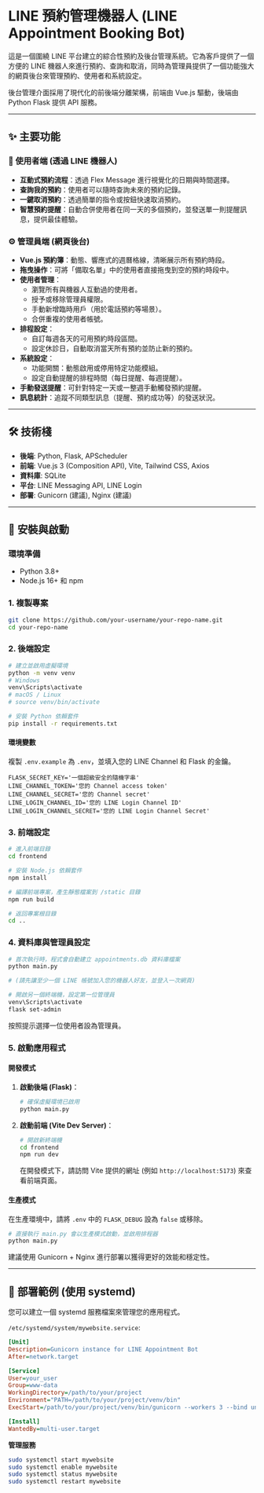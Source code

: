 ﻿# LINE 預約管理機器人 (LINE Appointment Booking Bot)

這是一個圍繞 LINE 平台建立的綜合性預約及後台管理系統。它為客戶提供了一個方便的 LINE 機器人來進行預約、查詢和取消，同時為管理員提供了一個功能強大的網頁後台來管理預約、使用者和系統設定。

後台管理介面採用了現代化的前後端分離架構，前端由 Vue.js 驅動，後端由 Python Flask 提供 API 服務。

 <!-- 建議替換成您的預約簿截圖 -->

---

## ✨ 主要功能

### 👤 使用者端 (透過 LINE 機器人)
- **互動式預約流程**：透過 Flex Message 進行視覺化的日期與時間選擇。
- **查詢我的預約**：使用者可以隨時查詢未來的預約記錄。
- **一鍵取消預約**：透過簡單的指令或按鈕快速取消預約。
- **智慧預約提醒**：自動合併使用者在同一天的多個預約，並發送單一則提醒訊息，提供最佳體驗。

### ⚙️ 管理員端 (網頁後台)
- **Vue.js 預約簿**：動態、響應式的週曆格線，清晰展示所有預約時段。
- **拖曳操作**：可將「備取名單」中的使用者直接拖曳到空的預約時段中。
- **使用者管理**：
  - 瀏覽所有與機器人互動過的使用者。
  - 授予或移除管理員權限。
  - 手動新增臨時用戶（用於電話預約等場景）。
  - 合併重複的使用者帳號。
- **排程設定**：
  - 自訂每週各天的可用預約時段區間。
  - 設定休診日，自動取消當天所有預約並防止新的預約。
- **系統設定**：
  - 功能開關：動態啟用或停用特定功能模組。
  - 設定自動提醒的排程時間（每日提醒、每週提醒）。
- **手動發送提醒**：可針對特定一天或一整週手動觸發預約提醒。
- **訊息統計**：追蹤不同類型訊息（提醒、預約成功等）的發送狀況。

---

## 🛠️ 技術棧

- **後端**: Python, Flask, APScheduler
- **前端**: Vue.js 3 (Composition API), Vite, Tailwind CSS, Axios
- **資料庫**: SQLite
- **平台**: LINE Messaging API, LINE Login
- **部署**: Gunicorn (建議), Nginx (建議)

---

## 🚀 安裝與啟動

### 環境準備
- Python 3.8+
- Node.js 16+ 和 npm

### 1. 複製專案
```bash
git clone https://github.com/your-username/your-repo-name.git
cd your-repo-name
```

### 2. 後端設定

```bash
# 建立並啟用虛擬環境
python -m venv venv
# Windows
venv\Scripts\activate
# macOS / Linux
# source venv/bin/activate

# 安裝 Python 依賴套件
pip install -r requirements.txt
```

#### 環境變數
複製 `.env.example` 為 `.env`，並填入您的 LINE Channel 和 Flask 的金鑰。
```.env
FLASK_SECRET_KEY='一個超級安全的隨機字串'
LINE_CHANNEL_TOKEN='您的 Channel access token'
LINE_CHANNEL_SECRET='您的 Channel secret'
LINE_LOGIN_CHANNEL_ID='您的 LINE Login Channel ID'
LINE_LOGIN_CHANNEL_SECRET='您的 LINE Login Channel Secret'
```

### 3. 前端設定

```bash
# 進入前端目錄
cd frontend

# 安裝 Node.js 依賴套件
npm install

# 編譯前端專案，產生靜態檔案到 /static 目錄
npm run build

# 返回專案根目錄
cd ..
```

### 4. 資料庫與管理員設定

```bash
# 首次執行時，程式會自動建立 appointments.db 資料庫檔案
python main.py

# (請先讓至少一個 LINE 帳號加入您的機器人好友，並登入一次網頁)

# 開啟另一個終端機，設定第一位管理員
venv\Scripts\activate
flask set-admin
```
按照提示選擇一位使用者設為管理員。

### 5. 啟動應用程式

#### 開發模式
1.  **啟動後端 (Flask)**：
    ```bash
    # 確保虛擬環境已啟用
    python main.py
    ```
2.  **啟動前端 (Vite Dev Server)**：
    ```bash
    # 開啟新終端機
    cd frontend
    npm run dev
    ```
    在開發模式下，請訪問 Vite 提供的網址 (例如 `http://localhost:5173`) 來查看前端頁面。

#### 生產模式
在生產環境中，請將 `.env` 中的 `FLASK_DEBUG` 設為 `false` 或移除。
```bash
# 直接執行 main.py 會以生產模式啟動，並啟用排程器
python main.py
```
建議使用 Gunicorn + Nginx 進行部署以獲得更好的效能和穩定性。

---

## 📜 部署範例 (使用 systemd)

您可以建立一個 systemd 服務檔案來管理您的應用程式。

`/etc/systemd/system/mywebsite.service`:
```ini
[Unit]
Description=Gunicorn instance for LINE Appointment Bot
After=network.target

[Service]
User=your_user
Group=www-data
WorkingDirectory=/path/to/your/project
Environment="PATH=/path/to/your/project/venv/bin"
ExecStart=/path/to/your/project/venv/bin/gunicorn --workers 3 --bind unix:mywebsite.sock -m 007 main:app

[Install]
WantedBy=multi-user.target
```

**管理服務**
```bash
sudo systemctl start mywebsite
sudo systemctl enable mywebsite
sudo systemctl status mywebsite
sudo systemctl restart mywebsite
```